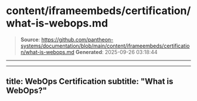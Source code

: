 # content/iframeembeds/certification/what-is-webops.md

> **Source**: https://github.com/pantheon-systems/documentation/blob/main/content/iframeembeds/certification/what-is-webops.md
> **Generated**: 2025-09-26 03:18:44

---

---
title: WebOps Certification
subtitle: "What is WebOps?"
---

<Partial file="certification-guide/what-is-webops.md" />
